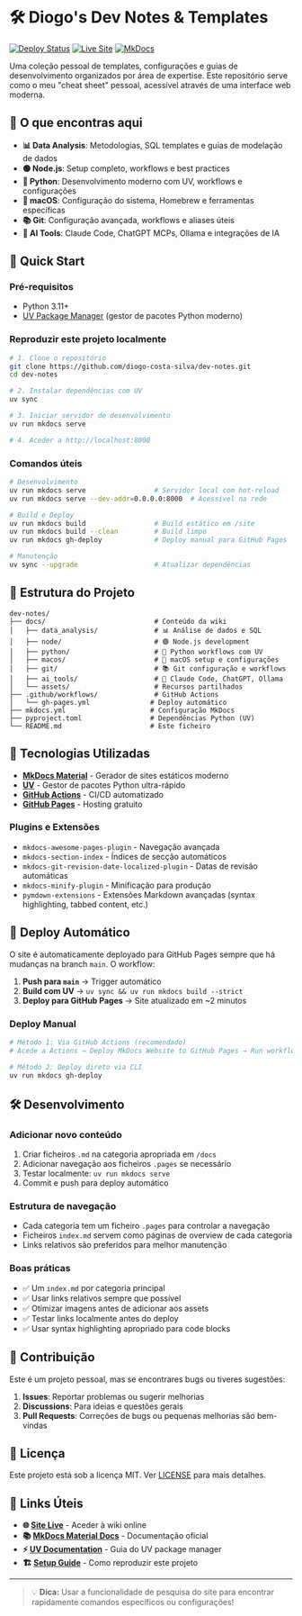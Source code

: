 # 🛠️ Diogo's Dev Notes & Templates

[![Deploy Status](https://github.com/diogo-costa-silva/dev-notes/workflows/Deploy%20MkDocs%20Website%20to%20GitHub%20Pages/badge.svg)](https://github.com/diogo-costa-silva/dev-notes/actions)
[![Live Site](https://img.shields.io/badge/Live%20Site-GitHub%20Pages-blue)](https://diogo-costa-silva.github.io/dev-notes/)
[![MkDocs](https://img.shields.io/badge/Built%20with-MkDocs%20Material-526CFE)](https://squidfunk.github.io/mkdocs-material/)

Uma coleção pessoal de templates, configurações e guias de desenvolvimento organizados por área de expertise. Este repositório serve como o meu "cheat sheet" pessoal, acessível através de uma interface web moderna.

## 🌟 **O que encontras aqui**

- **📊 Data Analysis**: Metodologias, SQL templates e guias de modelação de dados
- **🟢 Node.js**: Setup completo, workflows e best practices
- **🐍 Python**: Desenvolvimento moderno com UV, workflows e configurações
- **🍎 macOS**: Configuração do sistema, Homebrew e ferramentas específicas
- **📚 Git**: Configuração avançada, workflows e aliases úteis
- **🤖 AI Tools**: Claude Code, ChatGPT MCPs, Ollama e integrações de IA

## 🚀 **Quick Start**

### Pré-requisitos
- Python 3.11+
- [UV Package Manager](https://docs.astral.sh/uv/) (gestor de pacotes Python moderno)

### Reproduzir este projeto localmente

```bash
# 1. Clone o repositório
git clone https://github.com/diogo-costa-silva/dev-notes.git
cd dev-notes

# 2. Instalar dependências com UV
uv sync

# 3. Iniciar servidor de desenvolvimento
uv run mkdocs serve

# 4. Aceder a http://localhost:8000
```

### Comandos úteis

```bash
# Desenvolvimento
uv run mkdocs serve                 # Servidor local com hot-reload
uv run mkdocs serve --dev-addr=0.0.0.0:8000  # Acessível na rede

# Build e Deploy
uv run mkdocs build                 # Build estático em /site
uv run mkdocs build --clean         # Build limpo
uv run mkdocs gh-deploy             # Deploy manual para GitHub Pages

# Manutenção
uv sync --upgrade                   # Atualizar dependências
```

## 📁 **Estrutura do Projeto**

```
dev-notes/
├── docs/                           # Conteúdo da wiki
│   ├── data_analysis/              # 📊 Análise de dados e SQL
│   ├── node/                       # 🟢 Node.js development
│   ├── python/                     # 🐍 Python workflows com UV
│   ├── macos/                      # 🍎 macOS setup e configurações
│   ├── git/                        # 📚 Git configuração e workflows
│   ├── ai_tools/                   # 🤖 Claude Code, ChatGPT, Ollama
│   └── assets/                     # Recursos partilhados
├── .github/workflows/              # GitHub Actions
│   └── gh-pages.yml               # Deploy automático
├── mkdocs.yml                     # Configuração MkDocs
├── pyproject.toml                 # Dependências Python (UV)
└── README.md                      # Este ficheiro
```

## 🔧 **Tecnologias Utilizadas**

- **[MkDocs Material](https://squidfunk.github.io/mkdocs-material/)** - Gerador de sites estáticos moderno
- **[UV](https://docs.astral.sh/uv/)** - Gestor de pacotes Python ultra-rápido
- **[GitHub Actions](https://github.com/features/actions)** - CI/CD automatizado
- **[GitHub Pages](https://pages.github.com/)** - Hosting gratuito

### Plugins e Extensões
- `mkdocs-awesome-pages-plugin` - Navegação avançada
- `mkdocs-section-index` - Índices de secção automáticos  
- `mkdocs-git-revision-date-localized-plugin` - Datas de revisão automáticas
- `mkdocs-minify-plugin` - Minificação para produção
- `pymdown-extensions` - Extensões Markdown avançadas (syntax highlighting, tabbed content, etc.)

## 🚀 **Deploy Automático**

O site é automaticamente deployado para GitHub Pages sempre que há mudanças na branch `main`. O workflow:

1. **Push para `main`** → Trigger automático
2. **Build com UV** → `uv sync && uv run mkdocs build --strict`
3. **Deploy para GitHub Pages** → Site atualizado em ~2 minutos

### Deploy Manual
```bash
# Método 1: Via GitHub Actions (recomendado)
# Acede a Actions → Deploy MkDocs Website to GitHub Pages → Run workflow

# Método 2: Deploy direto via CLI
uv run mkdocs gh-deploy
```

## 🛠️ **Desenvolvimento**

### Adicionar novo conteúdo
1. Criar ficheiros `.md` na categoria apropriada em `/docs`
2. Adicionar navegação aos ficheiros `.pages` se necessário
3. Testar localmente: `uv run mkdocs serve`
4. Commit e push para deploy automático

### Estrutura de navegação
- Cada categoria tem um ficheiro `.pages` para controlar a navegação
- Ficheiros `index.md` servem como páginas de overview de cada categoria
- Links relativos são preferidos para melhor manutenção

### Boas práticas
- ✅ Um `index.md` por categoria principal
- ✅ Usar links relativos sempre que possível
- ✅ Otimizar imagens antes de adicionar aos assets
- ✅ Testar links localmente antes do deploy
- ✅ Usar syntax highlighting apropriado para code blocks

## 🤝 **Contribuição**

Este é um projeto pessoal, mas se encontrares bugs ou tiveres sugestões:

1. **Issues**: Reportar problemas ou sugerir melhorias
2. **Discussions**: Para ideias e questões gerais
3. **Pull Requests**: Correções de bugs ou pequenas melhorias são bem-vindas

## 📄 **Licença**

Este projeto está sob a licença MIT. Ver [LICENSE](LICENSE) para mais detalhes.

## 🔗 **Links Úteis**

- **🌐 [Site Live](https://diogo-costa-silva.github.io/dev-notes/)** - Aceder à wiki online
- **📚 [MkDocs Material Docs](https://squidfunk.github.io/mkdocs-material/)** - Documentação oficial
- **⚡ [UV Documentation](https://docs.astral.sh/uv/)** - Guia do UV package manager
- **🏗️ [Setup Guide](DEV_WIKI_SETUP.md)** - Como reproduzir este projeto

---

> 💡 **Dica:** Usar a funcionalidade de pesquisa do site para encontrar rapidamente comandos específicos ou configurações!